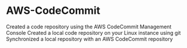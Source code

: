 # AWS-CodeCommit
Created a code repository using the AWS CodeCommit Management Console Created a local code repository on your Linux instance using git Synchronized a local repository with an AWS CodeCommit repository
